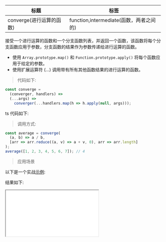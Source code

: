 | 标题                     | 标签                                    |
| ------------------------ | --------------------------------------- |
| converge(进行运算的函数) | function,intermediate(函数，两者之间的) |

接受一个进行运算的函数和一个分支函数列表，并返回一个函数，该函数将每个分支函数应用于参数，分支函数的结果作为参数传递给进行运算的函数。

- 使用 `Array.prototype.map()` 和 `Function.prototype.apply()` 将每个函数应用于给定的参数。
- 使用扩展运算符 (...) 调用带有所有其他函数结果的进行运算的函数。

> 代码如下:

```js
const converge =
  (converger, handlers) =>
  (...args) =>
    converger(...handlers.map(h => h.apply(null, args)));
```

ts 代码如下:

<div class="code-editor" data-url="codes/javascript/ts/converge.ts" data-language="typescript"></div>

> 调用方式:

```js
const average = converge(
  (a, b) => a / b,
  [arr => arr.reduce((a, v) => a + v, 0), arr => arr.length]
);
average([1, 2, 3, 4, 5, 6, 7]); // 4
```

> 应用场景

以下是一个实战<a href="codes/javascript/html/converge.html" target="_blank" rel="noopener noreferrer">示例</a>:

<div class="code-editor" data-url="codes/javascript/html/converge.html" data-language="html"></div>

结果如下:

<iframe src="codes/javascript/html/converge.html"></iframe>

